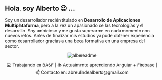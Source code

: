 ## Hola, soy Alberto 😉 ...

Soy un desarrollador recién titulado en **Desarrollo de Aplicaciones Multiplataforma**, pero a la vez un apasionado de las tecnologías y el desarrollo. Soy ambicioso y me gusta superarme en cada momento con nuevos retos. Antes de finalizar mis estudios ya pude obtener experiencia como desarrollador gracias a una beca formativa en una empresa del sector.
<p align="center">
  <img src="https://user-images.githubusercontent.com/44638858/113984909-81a16180-9843-11eb-91bf-0000e4361c6a.png" alt="albereadme"/>
</p>
<p align="center">
    💻 Trabajando en BASF | 📚 Actualmente aprendiendo Angular + Firebase | 📫 Contacto en: abreulindealberto@gmail.com
</p>



